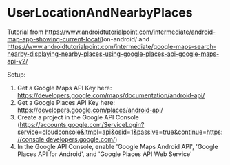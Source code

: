 # UserLocationAndNearbyPlaces
Tutorial from https://www.androidtutorialpoint.com/intermediate/android-map-app-showing-current-locati)on-android/ and https://www.androidtutorialpoint.com/intermediate/google-maps-search-nearby-displaying-nearby-places-using-google-places-api-google-maps-api-v2/ 

Setup:
1. Get a Google Maps API Key here: https://developers.google.com/maps/documentation/android-api/
2. Get a Google Places API Key here: https://developers.google.com/places/android-api/
3. Create a project in the Google API Console (https://accounts.google.com/ServiceLogin?service=cloudconsole&ltmpl=api&osid=1&passive=true&continue=https://console.developers.google.com/) 
4. In the Google API Console, enable 'Google Maps Android API', 'Google Places API for Android', and 'Google Places API Web Service'
